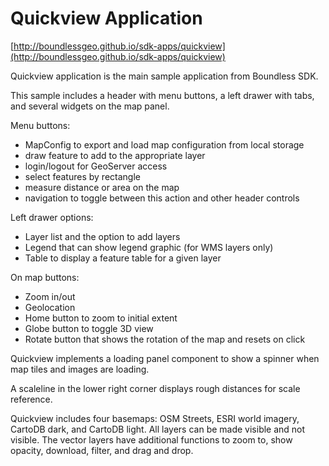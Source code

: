 # Quickview Application

[http://boundlessgeo.github.io/sdk-apps/quickview](http://boundlessgeo.github.io/sdk-apps/quickview)

Quickview application is the main sample application from Boundless SDK.

This sample includes a header with menu buttons, a left drawer with tabs, and several widgets on the map panel.

Menu buttons:

  * MapConfig to export and load map configuration from local storage
  * draw feature to add to the appropriate layer
  * login/logout for GeoServer access
  * select features by rectangle
  * measure distance or area on the map
  * navigation to toggle between this action and other header controls

Left drawer options:

  * Layer list and the option to add layers
  * Legend that can show legend graphic (for WMS layers only)
  * Table to display a feature table for a given layer

On map buttons:

  * Zoom in/out
  * Geolocation
  * Home button to zoom to initial extent
  * Globe button to toggle 3D view
  * Rotate button that shows the rotation of the map and resets on click

Quickview implements a loading panel component to show a spinner when map tiles and images are loading.

A scaleline in the lower right corner displays rough distances for scale reference.

Quickview includes four basemaps: OSM Streets, ESRI world imagery, CartoDB dark, and CartoDB light.
All layers can be made visible and not visible.
The vector layers have additional functions to zoom to, show opacity, download, filter, and drag and drop.
